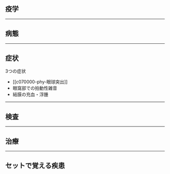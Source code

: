 ## 疫学
---
## 病態
---
## 症状
3つの症状
- [[c070000-phy-眼球突出]]
- 眼窩部での拍動性雑音
- 結膜の充血・浮腫
---
## 検査
---
## 治療
---
## セットで覚える疾患
